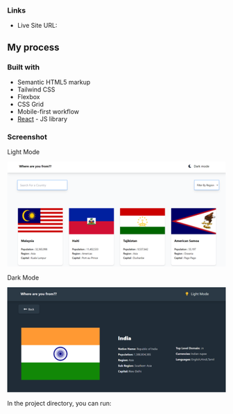 ### Links

-  Live Site URL: [](https://countries-syed.vercel.app/)

## My process

### Built with

-  Semantic HTML5 markup
-  Tailwind CSS
-  Flexbox
-  CSS Grid
-  Mobile-first workflow
-  [React](https://reactjs.org/) - JS library

### Screenshot

Light Mode

![Light](./design/rest-light.png)

Dark Mode

![Dark](./design/rest-dark.png)

In the project directory, you can run:
